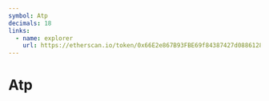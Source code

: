 ```yaml
---
symbol: Atp
decimals: 18
links:
  - name: explorer
    url: https://etherscan.io/token/0x66E2e867B93FBE69f84387427d08861285A9a65a
---
```


# Atp

